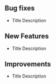 ## Bug fixes
- Title
Description

## New Features
- Title
Description

## Improvements
- Title
Description



